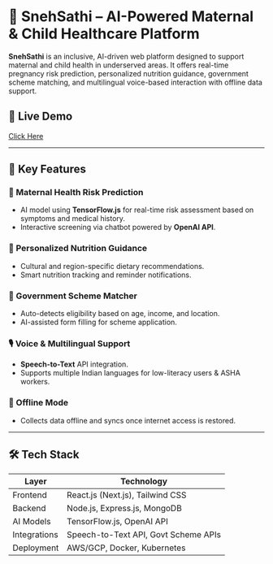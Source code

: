 # 🤖 SnehSathi – AI-Powered Maternal & Child Healthcare Platform

**SnehSathi** is an inclusive, AI-driven web platform designed to support maternal and child health in underserved areas. It offers real-time pregnancy risk prediction, personalized nutrition guidance, government scheme matching, and multilingual voice-based interaction with offline data support.

## 🚀 Live Demo

[Click Here](https://snehsathi.vercel.app/)

---

## 🧠 Key Features

### 🏥 Maternal Health Risk Prediction
- AI model using **TensorFlow.js** for real-time risk assessment based on symptoms and medical history.
- Interactive screening via chatbot powered by **OpenAI API**.

### 🍲 Personalized Nutrition Guidance
- Cultural and region-specific dietary recommendations.
- Smart nutrition tracking and reminder notifications.

### 📜 Government Scheme Matcher
- Auto-detects eligibility based on age, income, and location.
- AI-assisted form filling for scheme application.

### 🎙️ Voice & Multilingual Support
- **Speech-to-Text** API integration.
- Supports multiple Indian languages for low-literacy users & ASHA workers.

### 📶 Offline Mode
- Collects data offline and syncs once internet access is restored.

---

## 🛠️ Tech Stack

| Layer       | Technology                            |
|-------------|----------------------------------------|
| Frontend    | React.js (Next.js), Tailwind CSS       |
| Backend     | Node.js, Express.js, MongoDB           |
| AI Models   | TensorFlow.js, OpenAI API              |
| Integrations| Speech-to-Text API, Govt Scheme APIs   |
| Deployment  | AWS/GCP, Docker, Kubernetes            |


